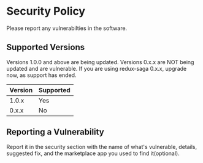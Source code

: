 # Security Policy
Please report any vulnerabilties in the software.

## Supported Versions
Versions 1.0.0 and above are being updated.
Versions 0.x.x are NOT being updated and are vulnerable. If you are using redux-saga 0.x.x, upgrade now, as support has ended.

| Version | Supported          |
| ------- | ------------------ |
|1.0.x    |Yes|
|0.x.x    |No|


## Reporting a Vulnerability

Report it in the security section with the name of what's vulnerable, details, suggested fix, and the marketplace app you used to find it(optional).
